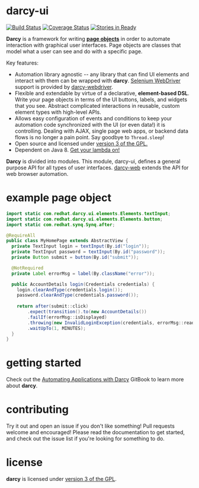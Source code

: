 darcy-ui
=========
[![Build Status](https://travis-ci.org/darcy-framework/darcy-ui.svg?branch=master)](https://travis-ci.org/darcy-framework/darcy-ui) [![Coverage Status](https://coveralls.io/repos/darcy-framework/darcy-ui/badge.png?branch=master)](https://coveralls.io/r/darcy-framework/darcy-ui?branch=master)
[![Stories in Ready](https://badge.waffle.io/darcy-framework/darcy-ui.png?label=ready&title=Ready)](https://waffle.io/darcy-framework/darcy-ui)

**Darcy** is a framework for writing [**page objects**](http://martinfowler.com/bliki/PageObject.html) in order to automate interaction with graphical user interfaces. Page objects are classes that model what a user can see and do with a specific page.

Key features:

* Automation library agnostic -- any library that can find UI elements and interact with them can be wrapped with **darcy**. [Selenium WebDriver](https://code.google.com/p/selenium/) support is provided by [darcy-webdriver](https://github.com/darcy-framework/darcy-webdriver).
* Flexible and extendable by virtue of a declarative, **element-based DSL**. Write your page objects in terms of the UI buttons, labels, and widgets that you see. Abstract complicated interactions in reusable, custom element types with high-level APIs.
* Allows easy configuration of events and conditions to keep your automation code synchronized with the UI (or even data!) it is controlling. Dealing with AJAX, single page web apps, or backend data flows is no longer a pain point. Say goodbye to `Thread.sleep`!
* Open source and licensed under [version 3 of the GPL.](https://www.gnu.org/copyleft/gpl.html)
* Dependent on Java 8. [Get your lambda on!](http://docs.oracle.com/javase/tutorial/java/javaOO/lambdaexpressions.html)

**Darcy** is divided into modules. This module, darcy-ui, defines a general purpose API for all types of user interfaces. [darcy-web][4] extends the API for web browser automation.

example page object
===================
```java
import static com.redhat.darcy.ui.elements.Elements.textInput;
import static com.redhat.darcy.ui.elements.Elements.button;
import static com.redhat.synq.Synq.after;

@RequireAll
public class MyHomePage extends AbstractView {
  private TextInput login = textInput(By.id("login"));
  private TextInput password = textInput(By.id("password"));
  private Button submit = button(By.id("submit"));

  @NotRequired
  private Label errorMsg = label(By.className("error"));

  public AccountDetails login(Credentials credentials) {
    login.clearAndType(credentials.login());
    password.clearAndType(credentials.password());
    
    return after(submit::click)
        .expect(transition().to(new AccountDetails())
        .failIf(errorMsg::isDisplayed)
        .throwing(new InvalidLoginException(credentials, errorMsg::readText))
        .waitUpTo(1, MINUTES);
  }
}
```

getting started
===============

Check out the [Automating Applications with Darcy][5] GitBook to learn more about **darcy**.


contributing
============

Try it out and open an issue if you don't like something! Pull requests welcome and encouraged! Please read the documentation to get started, and check out the issue list if you're looking for something to do.

license
=======

**darcy** is licensed under [version 3 of the GPL][2].


  [1]: https://github.com/darcy-framework/synq
  [2]: https://www.gnu.org/copyleft/gpl.html
  [3]: https://github.com/darcy-framework/darcy-webdriver
  [4]: https://github.com/darcy-framework/darcy-web
  [5]: https://www.gitbook.io/book/alechenninger/automating-applications-with-darcy
  [6]: http://martinfowler.com/bliki/PageObject.html
